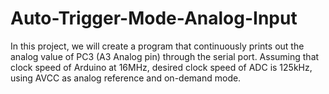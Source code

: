 # Auto-Trigger-Mode-Analog-Input
In this project, we will create a program that continuously prints out the analog value of PC3 (A3 Analog pin) through the serial port. Assuming that clock speed of Arduino at 16MHz, desired clock speed of ADC is 125kHz, using AVCC as analog reference and on-demand mode.
